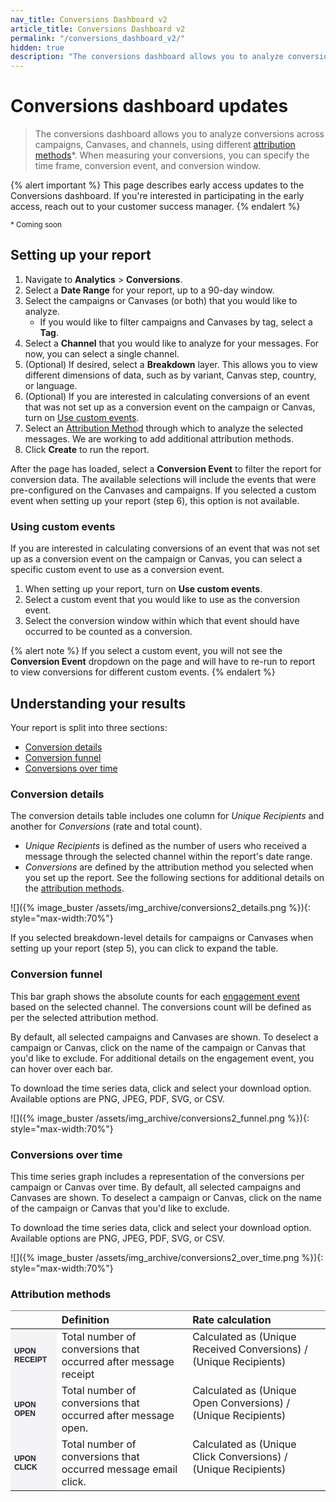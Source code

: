 ```yaml
---
nav_title: Conversions Dashboard v2
article_title: Conversions Dashboard v2
permalink: "/conversions_dashboard_v2/"
hidden: true
description: "The conversions dashboard allows you to analyze conversions across campaigns, Canvases, and channels, using different attribution methods."
---
```


# Conversions dashboard updates

> The conversions dashboard allows you to analyze conversions across campaigns, Canvases, and channels, using different [attribution methods](#attribution-methods)*. When measuring your conversions, you can specify the time frame, conversion event, and conversion window.

{% alert important %}
This page describes early access updates to the Conversions dashboard. If you're interested in participating in the early access, reach out to your customer success manager.
{% endalert %}

<p><sup>* Coming soon</sup></p>

## Setting up your report

1. Navigate to **Analytics** > **Conversions**.
2. Select a **Date Range** for your report, up to a 90-day window.
3. Select the campaigns or Canvases (or both) that you would like to analyze. 
   - If you would like to filter campaigns and Canvases by tag, select a **Tag**.  
4. Select a **Channel** that you would like to analyze for your messages. For now, you can select a single channel. 
5. (Optional) If desired, select a **Breakdown** layer. This allows you to view different dimensions of data, such as by variant, Canvas step, country, or language.
6. (Optional) If you are interested in calculating conversions of an event that was not set up as a conversion event on the campaign or Canvas, turn on [Use custom events](#using-custom-events).
7. Select an [Attribution Method](#attribution-methods) through which to analyze the selected messages. We are working to add additional attribution methods.
8. Click **Create** to run the report.

After the page has loaded, select a **Conversion Event** to filter the report for conversion data. The available selections will include the events that were pre-configured on the Canvases and campaigns. If you selected a custom event when setting up your report (step 6), this option is not available.

### Using custom events

If you are interested in calculating conversions of an event that was not set up as a conversion event on the campaign or Canvas, you can select a specific custom event to use as a conversion event. 

1. When setting up your report, turn on **Use custom events**.
2. Select a custom event that you would like to use as the conversion event.
3. Select the conversion window within which that event should have occurred to be counted as a conversion.

{% alert note %}
If you select a custom event, you will not see the **Conversion Event** dropdown on the page and will have to re-run to report to view conversions for different custom events.
{% endalert %}

## Understanding your results

Your report is split into three sections:

- [Conversion details](#conversion-details)
- [Conversion funnel](#conversion-funnel)
- [Conversions over time](#conversions-over-time)

### Conversion details

The conversion details table includes one column for *Unique Recipients* and another for *Conversions* (rate and total count).

- *Unique Recipients* is defined as the number of users who received a message through the selected channel within the report's date range.
- *Conversions* are defined by the attribution method you selected when you set up the report. See the following sections for additional details on the [attribution methods](#attribution-methods).

![]({% image_buster /assets/img_archive/conversions2_details.png %}){: style="max-width:70%"}

If you selected breakdown-level details for campaigns or Canvases when setting up your report (step 5), you can click <i class="fas fa-angle-down"></i> to expand the table.

### Conversion funnel

This bar graph shows the absolute counts for each [engagement event]({{site.baseurl}}/user_guide/data_and_analytics/braze_currents/event_glossary/message_engagement_events) based on the selected channel. The conversions count will be defined as per the selected attribution method.

By default, all selected campaigns and Canvases are shown. To deselect a campaign or Canvas, click on the name of the campaign or Canvas that you'd like to exclude. For additional details on the engagement event, you can hover over each bar.

To download the time series data, click and select your download option. Available options are PNG, JPEG, PDF, SVG, or CSV.

![]({% image_buster /assets/img_archive/conversions2_funnel.png %}){: style="max-width:70%"}

### Conversions over time

This time series graph includes a representation of the conversions per campaign or Canvas over time. By default, all selected campaigns and Canvases are shown. To deselect a campaign or Canvas, click on the name of the campaign or Canvas that you'd like to exclude.

To download the time series data, click <i class="fas fa-bars"></i> and select your download option. Available options are PNG, JPEG, PDF, SVG, or CSV.

![]({% image_buster /assets/img_archive/conversions2_over_time.png %}){: style="max-width:70%"}

### Attribution methods

<style type="text/css">
.tg td{word-break:normal;}
.tg th{word-break:normal;}
.leftHeader{font-size: 12px; font-weight: bold; background-color: #f4f4f7; text-transform: uppercase; color: #212123; font-family: "Sailec W00 Bold",Arial,Helvetica,sans-serif;}
.tg .tg-0pky{border-color:inherit;text-align:left;vertical-align:top}
</style>
<table class="tg">
<thead>
  <tr>
    <th class="tg-0pky"></th>
    <th class="tg-0pky">Definition</th>
    <th class="tg-0pky">Rate calculation</th>
  </tr>
</thead>
<tbody>
  <tr>
    <td class="leftHeader">Upon Receipt</td>
    <td class="tg-0pky">Total number of conversions that occurred after message receipt</td>
    <td class="tg-0pky">Calculated as (Unique Received Conversions) / (Unique Recipients)</td>
  </tr>
  <tr>
    <td class="leftHeader">Upon Open</td>
    <td class="tg-0pky">Total number of conversions that occurred after message open.</td>
    <td class="tg-0pky">Calculated as (Unique Open Conversions) / (Unique Recipients)</td>
  </tr>
  <tr>
    <td class="leftHeader">Upon Click</td>
    <td class="tg-0pky">Total number of conversions that occurred message email click.</td>
    <td class="tg-0pky">Calculated as (Unique Click Conversions) / (Unique Recipients)</td>
  </tr>
</tbody>
</table>

